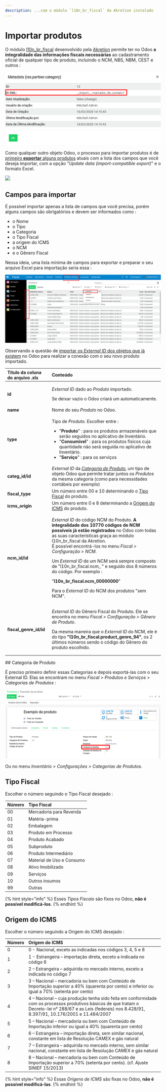 ```yaml
---
description: ...com o módulo `l10n_br_fiscal` da Akretion instalado
---
```


# Importar produtos

O módulo [l10n\_br\_fiscal](https://github.com/akretion/l10n-brazil/tree/12.0-mig-l10n_br_account_product/l10n_br_fiscal) desenvolvido pela [Akretion](https://akretion.com/pt-BR) permite ter no Odoo **a integralidade das informações fiscais necessárias** ao cadastramento oficial de qualquer tipo de produto, incluindo o NCM, NBS, NBM, CEST e outros :

![](.gitbook/assets/image%20%2811%29.png)

Como qualquer outro objeto Odoo, o processo para importar produtos é de [primeiro **exportar** alguns produtos](importar-contatos.md#importacoes-anteriores-aos-contatos) atuais com a lista dos campos que você deseja importar, com a opção "_Update data \(import-compatible export\)_" e o formato Excel.

![](.gitbook/assets/image%20%2834%29.png)

## Campos para importar

É possível importar apenas a lista de campos que você precisa, porém alguns campos são obrigatórios e devem ser informados como :

* o Nome
* o Tipo
* a Categoria
* o Tipo Fiscal
* a origem do ICMS
* o NCM
* e o Gênero Fiscal

Nessa ideia, uma lista  mínima de campos para exportar e preparar o seu arquivo Excel para importação seria essa :

![](.gitbook/assets/image%20%2828%29.png)

Observando a questão de [importar os _External ID_ dos objetos que jà existem](./#como-importar-relacoes-entre-objetos) no Odoo para realizar a conexão com o seu novo produto importado.

<table>
  <thead>
    <tr>
      <th style="text-align:left">T&#xED;tulo da coluna do arquivo .xls</th>
      <th style="text-align:left">Conte&#xFA;do</th>
    </tr>
  </thead>
  <tbody>
    <tr>
      <td style="text-align:left"><b>id</b>
      </td>
      <td style="text-align:left">
        <p><em>External ID</em> dado ao <em>Produto</em> importado.</p>
        <p>Se deixar vazio o Odoo criar&#xE1; um automaticamente.</p>
      </td>
    </tr>
    <tr>
      <td style="text-align:left"><b>name</b>
      </td>
      <td style="text-align:left">Nome do seu <em>Produto</em> no Odoo.</td>
    </tr>
    <tr>
      <td style="text-align:left"><b>type</b>
      </td>
      <td style="text-align:left">
        <p>Tipo de <em>Produto.</em> Escolher entre :</p>
        <ul>
          <li>&quot;<b>Produto</b>&quot; : para os produtos armazen&#xE1;veis que ser&#xE3;o
            seguidos no aplicativo de Invent&#xE1;rio.</li>
          <li>&quot;<b>Consum&#xED;vel</b>&quot; : para os produtos f&#xED;sicos cuja
            quantidade n&#xE3;o ser&#xE1; seguida no aplicativo de Invent&#xE1;rio.</li>
          <li>&quot;<b>Servi&#xE7;o</b>&quot; : para os servi&#xE7;os</li>
        </ul>
      </td>
    </tr>
    <tr>
      <td style="text-align:left"><b>categ_id/id</b>
      </td>
      <td style="text-align:left"><em>External ID </em>da <a href="importar-produtos.md#categoria-de-produto"><em>Categoria de Produto</em></a>,
        um tipo de objeto Odoo que permite tratar juntos os <em>Produtos</em> da
        mesma categoria (como para necessidades cont&#xE1;beis por exemplo)</td>
    </tr>
    <tr>
      <td style="text-align:left"><b>fiscal_type</b>
      </td>
      <td style="text-align:left">Um n&#xFA;mero entre 00 e 10 determinando o <a href="importar-produtos.md#tipo-fiscal">Tipo Fiscal</a> do
        produto.</td>
    </tr>
    <tr>
      <td style="text-align:left"><b>icms_origin</b>
      </td>
      <td style="text-align:left">Um n&#xFA;mero entre 0 e 8 determinando a <a href="importar-produtos.md#origem-do-icms">Origem do ICMS</a> do
        produto.</td>
    </tr>
    <tr>
      <td style="text-align:left"><b>ncm_id/id</b>
      </td>
      <td style="text-align:left">
        <p><em>External ID </em>do c&#xF3;digo NCM do Produto. <b>A integralidade dos 10770 c&#xF3;digos de NCM poss&#xED;veis j&#xE1; est&#xE3;o registrados</b> no
          Odoo com todas as suas caracter&#xED;sticas gra&#xE7;a ao m&#xF3;dulo l10n_br_fiscal
          da Akretion.
          <br />&#xC9; poss&#xED;vel encontr&#xE1;-los no menu <em>Fiscal &gt; Configura&#xE7;&#xE3;o &gt; NCM</em>.</p>
        <p></p>
        <p>Um <em>External ID </em>de um NCM ser&#xE1; sempre composto de &quot;l10n_br_fiscal.ncm_
          &quot; e seguido dos 8 n&#xFA;meros do c&#xF3;digo. Por exemplo :</p>
        <p>&quot;<b>l10n_br_fiscal.ncm_00000000</b>&quot;</p>
        <p>Para o <em>External ID </em>do NCM dos produtos &quot;sem NCM&quot;.</p>
      </td>
    </tr>
    <tr>
      <td style="text-align:left"><b>fiscal_genre_id/id</b>
      </td>
      <td style="text-align:left">
        <p><em>External ID </em>do G&#xEA;nero Fiscal do Produto. Ele se encontra
          no menu <em>Fiscal &gt; Configura&#xE7;&#xE3;o &gt; G&#xEA;nero de Produto</em>.</p>
        <p></p>
        <p>Da mesma maneira que o <em>External ID </em>do NCM, ele &#xE9; do tipo<b> &quot;l10n_br_fiscal.product_genre_94&quot;</b>,
          os 2 &#xFA;ltimos n&#xFA;meros sendo o c&#xF3;digo do G&#xEA;nero do produto
          escolhido.</p>
      </td>
    </tr>
  </tbody>
</table>## Categoria de Produto

É preciso primeiro definir essas Categorias e depois exportá-las com o seu External ID. Elas se encontram no menu _Fiscal &gt; Produtos e Serviços &gt; Categorias de Produtos_ :

![](.gitbook/assets/image%20%2825%29.png)

Ou no menu _Inventário &gt; Configurações &gt; Categorias de Produtos_.

## Tipo Fiscal

Escolher o número seguindo o Tipo Fiscal desejado :

| Número | Tipo Fiscal |
| :--- | :--- |
| 00 | Mercadoria para Revenda |
| 01 | Matéria-prima |
| 02 | Embalagem |
| 03 | Produto em Processo |
| 04 | Produto Acabado |
| 05 | Subproduto |
| 06 | Produto Intermediário |
| 07 | Material de Uso e Consumo |
| 08 | Ativo Imobilizado |
| 09 | Serviços |
| 10 | Outros insumos |
| 99 | Outras |

{% hint style="info" %}
Esses _Tipos Fiscais_ são fixos no Odoo, **não é possível modificá-los**.
{% endhint %}

## Origem do ICMS

Escolher o número seguindo a Origem do ICMS desejado :

| Número | Origem do ICMS |
| :--- | :--- |
| 0 | 0 - Nacional, exceto as indicadas nos códigos 3, 4, 5 e 8  |
| 1 | 1 - Estrangeira – importação direta, exceto a indicada no código 6  |
| 2 | 2 – Estrangeira – adquirida no mercado interno, exceto a indicada no código 7 |
| 3 | 3 – Nacional – mercadoria ou bem com Conteúdo de Importação superior a 40% \(quarenta por cento\) e inferior ou igual a 70% \(setenta por cento\) |
| 4 | 4 – Nacional – cuja produção tenha sido feita em conformidade com os processos produtivos básicos de que tratam o Decreto-lei n° 288/67 e as Leis \(federais\) nos 8.428/91, 8.397/91, 10.176/2001 e 11.484/2007 |
| 5 | 5 – Nacional – mercadoria ou bem com Conteúdo de Importação inferior ou igual a 40% \(quarenta por cento\) |
| 6 | 6 – Estrangeira – importação direta, sem similar nacional, constante em lista de Resolução CAMEX e gás natural |
| 7 | 7 – Estrangeira – adquirida no mercado interno, sem similar nacional, constante em lista de Resolução CAMEX e gás natural |
| 8 | 8 – Nacional – mercadoria ou bem com Conteúdo de Importação superior a 70% \(setenta por cento\). \(cf. Ajuste SINIEF 15/2013\) |

{% hint style="info" %}
Essas _Origens de ICMS_ são fixas no Odoo, **não é possível modificá-las**.
{% endhint %}



